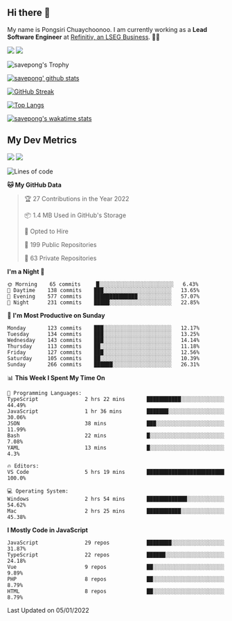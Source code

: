 ## Hi there 👋

My name is Pongsiri Chuaychoonoo. I am currently working as a **Lead Software Engineer** at [Refinitiv, an LSEG Business](https://www.refinitiv.com). 👨‍💻

[<img src="https://img.shields.io/badge/savepong.com-%230077B5.svg?&style=for-the-badge&color=81e6d9" />](https://savepong.com)
[<img src="https://img.shields.io/badge/linkedin-%230077B5.svg?&style=for-the-badge&logo=linkedin&logoColor=white" />](https://www.linkedin.com/in/savepong)

![savepong's Trophy](https://github-profile-trophy.vercel.app/?username=savepong&theme=flat&rank=SECRET,SSS,SS,S,AAA,AA,A&margin-w=15&no-bg=true&no-frame=true)

[![savepong' github stats](https://github-readme-stats.vercel.app/api?username=savepong&show_icons=true&count_private=true&theme=gotham&hide_border=true&bg_color=00000000&text_color=768390FF)](https://savepong.com/posts/stats)

[![GitHub Streak](https://github-readme-streak-stats.herokuapp.com?user=savepong&theme=gotham&hide_border=true&background=00000000&dates=768390FF)](https://savepong.com/posts/stats)

[![Top Langs](https://github-readme-stats.vercel.app/api/top-langs/?username=savepong&layout=compact&langs_count=10&theme=gotham&hide_border=true&bg_color=00000000&text_color=768390FF)](https://savepong.com/posts/stats)

[![savepong's wakatime stats](https://github-readme-stats.vercel.app/api/wakatime?username=@savepong&layout=default&theme=gotham&hide_border=true&bg_color=00000000&text_color=768390FF)](https://savepong.com/posts/stats)

## My Dev Metrics

[![](https://komarev.com/ghpvc/?username=savepong&color=blue&label=Profile%20Views)](https://github.com/savepong)
[![](https://img.shields.io/github/followers/savepong?label=GitHub%20Followers)](https://github.com/savepong)

<!--START_SECTION:waka-->
![Lines of code](https://img.shields.io/badge/From%20Hello%20World%20I%27ve%20Written-4%20Million%20lines%20of%20code-blue)

**🐱 My GitHub Data** 

> 🏆 27 Contributions in the Year 2022
 > 
> 📦 1.4 MB Used in GitHub's Storage 
 > 
> 💼 Opted to Hire
 > 
> 📜 199 Public Repositories 
 > 
> 🔑 63 Private Repositories  
 > 
**I'm a Night 🦉** 

```text
🌞 Morning    65 commits     █░░░░░░░░░░░░░░░░░░░░░░░░   6.43% 
🌆 Daytime    138 commits    ███░░░░░░░░░░░░░░░░░░░░░░   13.65% 
🌃 Evening    577 commits    ██████████████░░░░░░░░░░░   57.07% 
🌙 Night      231 commits    █████░░░░░░░░░░░░░░░░░░░░   22.85%

```
📅 **I'm Most Productive on Sunday** 

```text
Monday       123 commits    ███░░░░░░░░░░░░░░░░░░░░░░   12.17% 
Tuesday      134 commits    ███░░░░░░░░░░░░░░░░░░░░░░   13.25% 
Wednesday    143 commits    ███░░░░░░░░░░░░░░░░░░░░░░   14.14% 
Thursday     113 commits    ██░░░░░░░░░░░░░░░░░░░░░░░   11.18% 
Friday       127 commits    ███░░░░░░░░░░░░░░░░░░░░░░   12.56% 
Saturday     105 commits    ██░░░░░░░░░░░░░░░░░░░░░░░   10.39% 
Sunday       266 commits    ██████░░░░░░░░░░░░░░░░░░░   26.31%

```


📊 **This Week I Spent My Time On** 

```text
💬 Programming Languages: 
TypeScript               2 hrs 22 mins       ███████████░░░░░░░░░░░░░░   44.49% 
JavaScript               1 hr 36 mins        ███████░░░░░░░░░░░░░░░░░░   30.06% 
JSON                     38 mins             ███░░░░░░░░░░░░░░░░░░░░░░   11.99% 
Bash                     22 mins             █░░░░░░░░░░░░░░░░░░░░░░░░   7.08% 
YAML                     13 mins             █░░░░░░░░░░░░░░░░░░░░░░░░   4.3%

🔥 Editors: 
VS Code                  5 hrs 19 mins       █████████████████████████   100.0%

💻 Operating System: 
Windows                  2 hrs 54 mins       █████████████░░░░░░░░░░░░   54.62% 
Mac                      2 hrs 25 mins       ███████████░░░░░░░░░░░░░░   45.38%

```

**I Mostly Code in JavaScript** 

```text
JavaScript               29 repos            ████████░░░░░░░░░░░░░░░░░   31.87% 
TypeScript               22 repos            ██████░░░░░░░░░░░░░░░░░░░   24.18% 
Vue                      9 repos             ██░░░░░░░░░░░░░░░░░░░░░░░   9.89% 
PHP                      8 repos             ██░░░░░░░░░░░░░░░░░░░░░░░   8.79% 
HTML                     8 repos             ██░░░░░░░░░░░░░░░░░░░░░░░   8.79%

```



 Last Updated on 05/01/2022
<!--END_SECTION:waka-->

<!--
**savepong/savepong** is a ✨ _special_ ✨ repository because its `README.md` (this file) appears on your GitHub profile.

Here are some ideas to get you started:

- 🔭 I’m currently working on WebComponents and TypeScript.
- 🌱 I’m currently learning ...
- 👯 I’m looking to collaborate on ...
- 🤔 I’m looking for help with ...
- 💬 Ask me about ...
- 📫 How to reach me: ...
- 😄 Pronouns: ...
- ⚡ Fun fact: ...
-->
